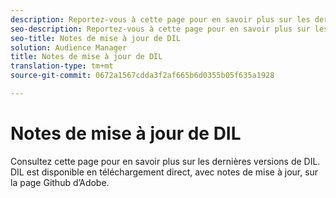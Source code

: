 ```yaml
---
description: Reportez-vous à cette page pour en savoir plus sur les dernières versions de DIL
seo-description: Reportez-vous à cette page pour en savoir plus sur les dernières versions de DIL
seo-title: Notes de mise à jour de DIL
solution: Audience Manager
title: Notes de mise à jour de DIL
translation-type: tm+mt
source-git-commit: 0672a1567cdda3f2af665b6d0355b05f635a1928

---
```



# Notes de mise à jour de DIL

Consultez cette page pour en savoir plus sur les dernières versions de DIL. DIL est disponible en téléchargement direct, avec notes de mise à jour, sur la page [](https://github.com/Adobe-Marketing-Cloud/dil/releases)Github d’Adobe.

